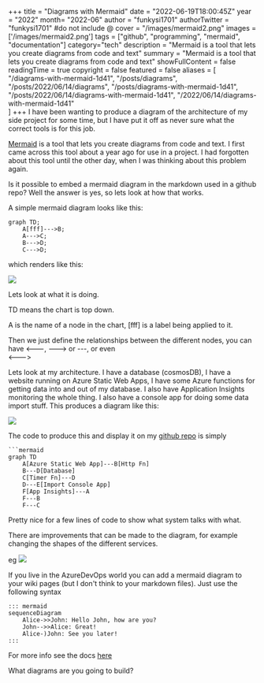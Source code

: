 +++
title = "Diagrams with Mermaid"
date = "2022-06-19T18:00:45Z"
year = "2022"
month= "2022-06"
author = "funkysi1701"
authorTwitter = "funkysi1701" #do not include @
cover = "/images/mermaid2.png"
images = ['/images/mermaid2.png']
tags = ["github", "programming", "mermaid", "documentation"]
category="tech"
description =  "Mermaid is a tool that lets you create diagrams from code and text"
summary = "Mermaid is a tool that lets you create diagrams from code and text"
showFullContent = false
readingTime = true
copyright = false
featured = false
aliases = [
    "/diagrams-with-mermaid-1d41",
    "/posts/diagrams",
    "/posts/2022/06/14/diagrams",
    "/posts/diagrams-with-mermaid-1d41",
    "/posts/2022/06/14/diagrams-with-mermaid-1d41",
    "/2022/06/14/diagrams-with-mermaid-1d41"    
]
+++
I have been wanting to produce a diagram of the architecture of my side project for some time, but I have put it off as never sure what the correct tools is for this job.

[Mermaid](http://mermaid-js.github.io/mermaid/#/) is a tool that lets you create diagrams from code and text. I first came across this tool about a year ago for use in a project. I had forgotten about this tool until the other day, when I was thinking about this problem again.

Is it possible to embed a mermaid diagram in the markdown used in a github repo? Well the answer is yes, so lets look at how that works.

A simple mermaid diagram looks like this:

```
graph TD;
    A[fff]--->B;
    A--->C;
    B--->D;
    C--->D;
```

which renders like this:

![](/images/mermaid.png)

Lets look at what it is doing.

TD means the chart is top down.

A is the name of a node in the chart, [fff] is a label being applied to it.

Then we just define the relationships between the different nodes, you can have <---, ---> or ---, or even<br/> <--->

Lets look at my architecture. I have a database (cosmosDB), I have a website running on Azure Static Web Apps, I have some Azure functions for getting data into and out of my database. I also have Application Insights monitoring the whole thing. I also have a console app for doing some data import stuff. This produces a diagram like this:

![](/images/mermaid2.png)

The code to produce this and display it on my [github repo](https://github.com/funkysi1701/Blogv2/) is simply

```
```mermaid
graph TD
    A[Azure Static Web App]---B[Http Fn]
    B---D[Database]
    C[Timer Fn]---D
    D---E[Import Console App]
    F[App Insights]---A
    F---B
    F---C
```

Pretty nice for a few lines of code to show what system talks with what. 

There are improvements that can be made to the diagram, for example changing the shapes of the different services.

eg ![](/images/mermaid3.png)

If you live in the AzureDevOps world you can add a mermaid diagram to your wiki pages (but I don't think to your markdown files). Just use the following syntax

```
::: mermaid
sequenceDiagram
    Alice->>John: Hello John, how are you?
    John-->>Alice: Great!
    Alice-)John: See you later!
:::
```
For more info see the docs [here](https://docs.microsoft.com/en-us/azure/devops/project/wiki/wiki-markdown-guidance?view=azure-devops) 

What diagrams are you going to build?